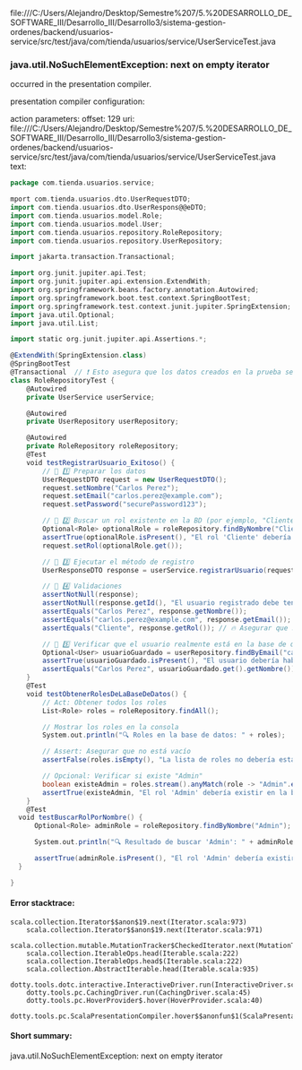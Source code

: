 file:///C:/Users/Alejandro/Desktop/Semestre%207/5.%20DESARROLLO_DE_SOFTWARE_III/Desarrollo_III/Desarrollo3/sistema-gestion-ordenes/backend/usuarios-service/src/test/java/com/tienda/usuarios/service/UserServiceTest.java
### java.util.NoSuchElementException: next on empty iterator

occurred in the presentation compiler.

presentation compiler configuration:


action parameters:
offset: 129
uri: file:///C:/Users/Alejandro/Desktop/Semestre%207/5.%20DESARROLLO_DE_SOFTWARE_III/Desarrollo_III/Desarrollo3/sistema-gestion-ordenes/backend/usuarios-service/src/test/java/com/tienda/usuarios/service/UserServiceTest.java
text:
```scala
package com.tienda.usuarios.service;

mport com.tienda.usuarios.dto.UserRequestDTO;
import com.tienda.usuarios.dto.UserRespons@@eDTO;
import com.tienda.usuarios.model.Role;
import com.tienda.usuarios.model.User;
import com.tienda.usuarios.repository.RoleRepository;
import com.tienda.usuarios.repository.UserRepository;

import jakarta.transaction.Transactional;

import org.junit.jupiter.api.Test;
import org.junit.jupiter.api.extension.ExtendWith;
import org.springframework.beans.factory.annotation.Autowired;
import org.springframework.boot.test.context.SpringBootTest;
import org.springframework.test.context.junit.jupiter.SpringExtension;
import java.util.Optional;
import java.util.List;

import static org.junit.jupiter.api.Assertions.*;

@ExtendWith(SpringExtension.class)
@SpringBootTest
@Transactional  // ❗ Esto asegura que los datos creados en la prueba se revierten después de ejecutarla
class RoleRepositoryTest {
    @Autowired
    private UserService userService;

    @Autowired
    private UserRepository userRepository;

    @Autowired
    private RoleRepository roleRepository;
    @Test
    void testRegistrarUsuario_Exitoso() {
        // 🔹 1️⃣ Preparar los datos
        UserRequestDTO request = new UserRequestDTO();
        request.setNombre("Carlos Perez");
        request.setEmail("carlos.perez@example.com");
        request.setPassword("securePassword123");

        // 🔹 2️⃣ Buscar un rol existente en la BD (por ejemplo, "Cliente")
        Optional<Role> optionalRole = roleRepository.findByNombre("Cliente");
        assertTrue(optionalRole.isPresent(), "El rol 'Cliente' debería existir en la base de datos");
        request.setRol(optionalRole.get());

        // 🔹 3️⃣ Ejecutar el método de registro
        UserResponseDTO response = userService.registrarUsuario(request);

        // 🔹 4️⃣ Validaciones
        assertNotNull(response);
        assertNotNull(response.getId(), "El usuario registrado debe tener un ID");
        assertEquals("Carlos Perez", response.getNombre());
        assertEquals("carlos.perez@example.com", response.getEmail());
        assertEquals("Cliente", response.getRol()); // 🔥 Asegurar que se guardó el rol correcto

        // 🔹 5️⃣ Verificar que el usuario realmente está en la base de datos
        Optional<User> usuarioGuardado = userRepository.findByEmail("carlos.perez@example.com");
        assertTrue(usuarioGuardado.isPresent(), "El usuario debería haberse guardado en la base de datos");
        assertEquals("Carlos Perez", usuarioGuardado.get().getNombre());
    }
    @Test
    void testObtenerRolesDeLaBaseDeDatos() {
        // Act: Obtener todos los roles
        List<Role> roles = roleRepository.findAll();

        // Mostrar los roles en la consola
        System.out.println("🔍 Roles en la base de datos: " + roles);

        // Assert: Asegurar que no está vacío
        assertFalse(roles.isEmpty(), "La lista de roles no debería estar vacía");

        // Opcional: Verificar si existe "Admin"
        boolean existeAdmin = roles.stream().anyMatch(role -> "Admin".equalsIgnoreCase(role.getNombre()));
        assertTrue(existeAdmin, "El rol 'Admin' debería existir en la base de datos");
    }
    @Test
  void testBuscarRolPorNombre() {
      Optional<Role> adminRole = roleRepository.findByNombre("Admin");

      System.out.println("🔍 Resultado de buscar 'Admin': " + adminRole);

      assertTrue(adminRole.isPresent(), "El rol 'Admin' debería existir en la base de datos");
  }

}

```



#### Error stacktrace:

```
scala.collection.Iterator$$anon$19.next(Iterator.scala:973)
	scala.collection.Iterator$$anon$19.next(Iterator.scala:971)
	scala.collection.mutable.MutationTracker$CheckedIterator.next(MutationTracker.scala:76)
	scala.collection.IterableOps.head(Iterable.scala:222)
	scala.collection.IterableOps.head$(Iterable.scala:222)
	scala.collection.AbstractIterable.head(Iterable.scala:935)
	dotty.tools.dotc.interactive.InteractiveDriver.run(InteractiveDriver.scala:164)
	dotty.tools.pc.CachingDriver.run(CachingDriver.scala:45)
	dotty.tools.pc.HoverProvider$.hover(HoverProvider.scala:40)
	dotty.tools.pc.ScalaPresentationCompiler.hover$$anonfun$1(ScalaPresentationCompiler.scala:389)
```
#### Short summary: 

java.util.NoSuchElementException: next on empty iterator